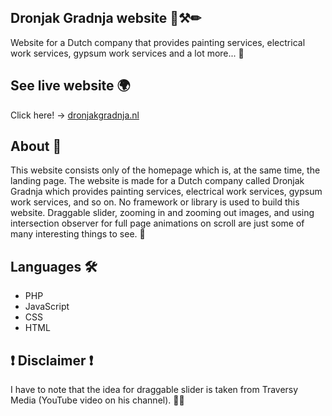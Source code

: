 
## Dronjak Gradnja website 📐⚒✏

Website for a Dutch company that provides painting services, 
electrical work services, gypsum work services and a lot 
more... 🤝

## See live website 🌍

Click here! -> [dronjakgradnja.nl](https://dronjakgradnja.nl/)

## About 🚀

This website consists only of the homepage which is, at the same time, 
the landing page. The website is made for a Dutch company called Dronjak 
Gradnja which provides painting services, electrical work services, gypsum 
work services, and so on. No framework or library is used to build this website.
Draggable slider, zooming in and zooming out 
images, and using intersection observer for full page 
animations on scroll are just some of many interesting things to see. 🤗

## Languages 🛠

- PHP
- JavaScript
- CSS
- HTML


## ❗ Disclaimer ❗

I have to note that the idea for draggable slider is taken 
from Traversy Media (YouTube video on his channel). 🤜🤛
